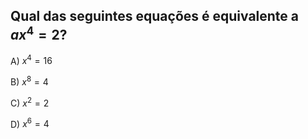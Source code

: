 ## Qual das seguintes equações é equivalente a $ax^4=2$?

A) $x^4=16$

B) $x^8=4$

C) $x^2=2$

D) $x^6=4$
